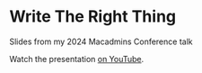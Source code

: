 # Write The Right Thing
Slides from my 2024 Macadmins Conference talk

Watch the presentation [on YouTube](https://www.youtube.com/watch?v=vxM4r1NMvOk).
